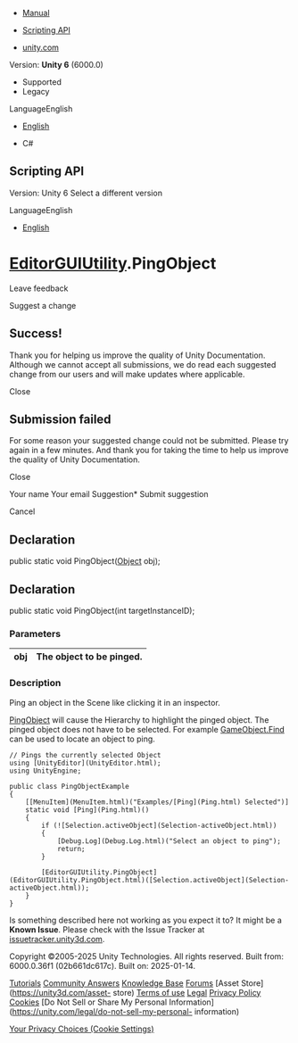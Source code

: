 [ ]()

  * [Manual](../Manual/index.html)
  * [Scripting API](../ScriptReference/index.html)

  * [unity.com](https://unity.com/)

Version: **Unity 6** (6000.0)

  * Supported
  * Legacy

LanguageEnglish

  * [English]()

  * C#

[ ](https://docs.unity3d.com)

## Scripting API

Version: Unity 6 Select a different version

LanguageEnglish

  * [English]()

#  [EditorGUIUtility](EditorGUIUtility.html).PingObject

Leave feedback

Suggest a change

## Success!

Thank you for helping us improve the quality of Unity Documentation. Although
we cannot accept all submissions, we do read each suggested change from our
users and will make updates where applicable.

Close

## Submission failed

For some reason your suggested change could not be submitted. Please <a>try
again</a> in a few minutes. And thank you for taking the time to help us
improve the quality of Unity Documentation.

Close

Your name Your email Suggestion* Submit suggestion

Cancel

[ ]()

## Declaration

public static void PingObject([Object](Object.html) obj);

## Declaration

public static void PingObject(int targetInstanceID);

### Parameters

obj | The object to be pinged.  
---|---  
  
### Description

Ping an object in the Scene like clicking it in an inspector.

[PingObject](EditorGUIUtility.PingObject.html) will cause the Hierarchy to
highlight the pinged object. The pinged object does not have to be selected.
For example [GameObject.Find](GameObject.Find.html) can be used to locate an
object to ping.

    
    
    // Pings the currently selected Object
    using [UnityEditor](UnityEditor.html);
    using UnityEngine;  
      
    public class PingObjectExample
    {
        [[MenuItem](MenuItem.html)("Examples/[Ping](Ping.html) Selected")]
        static void [Ping](Ping.html)()
        {
            if (![Selection.activeObject](Selection-activeObject.html))
            {
                [Debug.Log](Debug.Log.html)("Select an object to ping");
                return;
            }  
      
            [EditorGUIUtility.PingObject](EditorGUIUtility.PingObject.html)([Selection.activeObject](Selection-activeObject.html));
        }
    }
    

Is something described here not working as you expect it to? It might be a
**Known Issue**. Please check with the Issue Tracker at
[issuetracker.unity3d.com](https://issuetracker.unity3d.com).

Copyright ©2005-2025 Unity Technologies. All rights reserved. Built from:
6000.0.36f1 (02b661dc617c). Built on: 2025-01-14.

[Tutorials](https://unity3d.com/learn) [Community
Answers](https://answers.unity3d.com) [Knowledge
Base](https://support.unity3d.com/hc/en-us)
[Forums](https://forum.unity3d.com) [Asset Store](https://unity3d.com/asset-
store) [Terms of use](https://docs.unity3d.com/Manual/TermsOfUse.html)
[Legal](https://unity.com/legal) [Privacy
Policy](https://unity.com/legal/privacy-policy)
[Cookies](https://unity.com/legal/cookie-policy) [Do Not Sell or Share My
Personal Information](https://unity.com/legal/do-not-sell-my-personal-
information)

[Your Privacy Choices (Cookie Settings)](javascript:void\(0\);)

